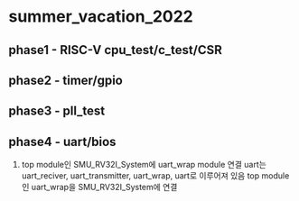 # summer_vacation_2022

## phase1 - RISC-V  cpu_test/c_test/CSR


## phase2 - timer/gpio


## phase3 - pll_test


## phase4 - uart/bios
  1. top module인 SMU_RV32I_System에 uart_wrap module 연결
      uart는 uart_reciver, uart_transmitter, uart_wrap, uart로 이루어져 있음
      top module인 uart_wrap을 SMU_RV32I_System에 연결
